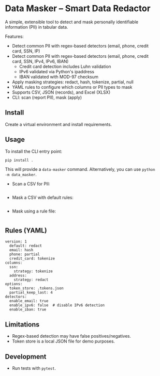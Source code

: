 # Data Masker – Smart Data Redactor

A simple, extensible tool to detect and mask personally identifiable information (PII) in tabular data.

Features:

- Detect common PII with regex-based detectors (email, phone, credit card, SSN, IP)
- Detect common PII with regex-based detectors (email, phone, credit card, SSN, IPv4, IPv6, IBAN)
  - Credit card detection includes Luhn validation
  - IPv6 validated via Python's ipaddress
  - IBAN validated with MOD-97 checksum
- Apply masking strategies: redact, hash, tokenize, partial, null
- YAML rules to configure which columns or PII types to mask
- Supports CSV, JSON (records), and Excel (XLSX)
- CLI: scan (report PII), mask (apply)

## Install

Create a virtual environment and install requirements.

## Usage

To install the CLI entry point:

```
pip install .
```

This will provide a `data-masker` command. Alternatively, you can use `python -m data_masker`.

- Scan a CSV for PII:

```

```

- Mask a CSV with default rules:

```

```

- Mask using a rule file:

```

```

## Rules (YAML)

```
version: 1
  default: redact
  email: hash
  phone: partial
  credit_card: tokenize
columns:
  ssn:
    strategy: tokenize
  address:
    strategy: redact
options:
  token_store: .tokens.json
  partial_keep_last: 4
detectors:
  enable_email: true
  enable_ipv6: false  # disable IPv6 detection
  enable_iban: true
```

## Limitations

- Regex-based detection may have false positives/negatives.
- Token store is a local JSON file for demo purposes.

## Development

- Run tests with `pytest`.
